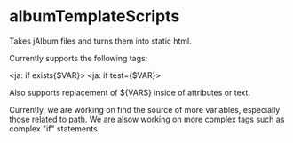 albumTemplateScripts
====================

Takes jAlbum files and turns them into static html.

Currently supports the following <ja> tags:

<ja: if exists{$VAR}>
<ja: if test={$VAR}>

Also supports replacement of ${VARS} inside of attributes or text.

Currently, we are working on find the source of more variables, especially those related to path.
We are alsow working on more complex <ja> tags such as complex "if" statements.
